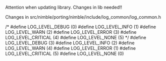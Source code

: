 Attention when updating library. Changes in lib needed!!

Changes in src/nimble/porting/nimble/include/log_common/log_common.h

/*
#define LOG_LEVEL_DEBUG    (0)
#define LOG_LEVEL_INFO     (1)
#define LOG_LEVEL_WARN     (2)
#define LOG_LEVEL_ERROR    (3)
#define LOG_LEVEL_CRITICAL (4)
#define LOG_LEVEL_NONE     (5)
*/
#define LOG_LEVEL_DEBUG    (3)
#define LOG_LEVEL_INFO     (2)
#define LOG_LEVEL_WARN     (4)
#define LOG_LEVEL_ERROR    (1)
#define LOG_LEVEL_CRITICAL (5)
#define LOG_LEVEL_NONE     (0)
